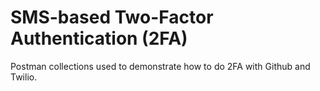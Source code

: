 # SMS-based Two-Factor Authentication (2FA)
Postman collections used to demonstrate how to do 2FA with Github and Twilio. 
